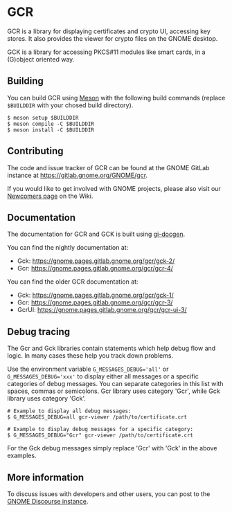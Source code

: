 GCR
===
GCR is a library for displaying certificates and crypto UI, accessing
key stores. It also provides the viewer for crypto files on the GNOME
desktop.

GCK is a library for accessing PKCS#11 modules like smart cards, in a
(G)object oriented way.

Building
--------

You can build GCR using [Meson] with the following build commands (replace
`$BUILDDIR` with your chosed build directory).

```
$ meson setup $BUILDDIR
$ meson compile -C $BUILDDIR
$ meson install -C $BUILDDIR
```

Contributing
------------
The code and issue tracker of GCR can be found at the GNOME GitLab instance at
https://gitlab.gnome.org/GNOME/gcr.

If you would like to get involved with GNOME projects, please also visit our
[Newcomers page] on the Wiki.

Documentation
-------------
The documentation for GCR and GCK is built using [gi-docgen].

You can find the nightly documentation at:

* Gck: https://gnome.pages.gitlab.gnome.org/gcr/gck-2/
* Gcr: https://gnome.pages.gitlab.gnome.org/gcr/gcr-4/

You can find the older GCR documentation at:

* Gck: https://gnome.pages.gitlab.gnome.org/gcr/gck-1/
* Gcr: https://gnome.pages.gitlab.gnome.org/gcr/gcr-3/
* GcrUI: https://gnome.pages.gitlab.gnome.org/gcr/gcr-ui-3/

Debug tracing
-------------
The Gcr and Gck libraries contain statements which help debug flow
and logic. In many cases these help you track down problems.

Use the environment variable `G_MESSAGES_DEBUG='all'` or
`G_MESSAGES_DEBUG='xxx'` to display either all messages or a specific categories
of debug messages. You can separate categories in this list with spaces, commas
or semicolons. Gcr library uses category 'Gcr', while Gck library uses category
'Gck'.

```
# Example to display all debug messages:
$ G_MESSAGES_DEBUG=all gcr-viewer /path/to/certificate.crt

# Example to display debug messages for a specific category:
$ G_MESSAGES_DEBUG="Gcr" gcr-viewer /path/to/certificate.crt
```

For the Gck debug messages simply replace 'Gcr' with 'Gck' in the above
examples.

More information
----------------
To discuss issues with developers and other users, you can post to the
[GNOME Discourse instance](https://discourse.gnome.org).



[gi-docgen]: https://gnome.pages.gitlab.gnome.org/gi-docgen/
[Meson]: https://mesonbuild.com
[Newcomers page]: https://wiki.gnome.org/TranslationProject/JoiningTranslation
